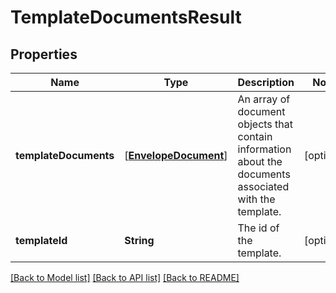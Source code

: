 # TemplateDocumentsResult

## Properties
Name | Type | Description | Notes
------------ | ------------- | ------------- | -------------
**templateDocuments** | [[**EnvelopeDocument**](EnvelopeDocument.md)] | An array of document objects that contain information about the documents associated with the template. | [optional] 
**templateId** | **String** | The id of the template. | [optional] 

[[Back to Model list]](../README.md#documentation-for-models) [[Back to API list]](../README.md#documentation-for-api-endpoints) [[Back to README]](../README.md)


